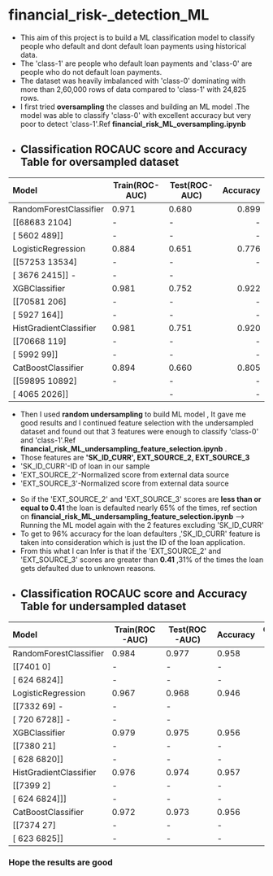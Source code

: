 # financial_risk-_detection_ML
- This aim of this project is to build a ML classification model to classify people who default and dont default loan payments using historical data.
- The 'class-1' are people who default loan payments and 'class-0' are people who do not default loan payments.
- The dataset was heavily imbalanced with 'class-0' dominating with more than 2,60,000 rows of data compared to 'class-1' with 24,825 rows.
- I first tried **oversampling** the classes and building an ML model .The model was able to classify 'class-0' with excellent accuracy but very poor to detect 'class-1'.Ref **financial_risk_ML_oversampling.ipynb**
- ## Classification ROCAUC score and Accuracy Table for oversampled dataset
|    Model             |  Train(ROC-AUC)   |  Test(ROC-AUC)   |Accuracy |
| :------------------- | -----------------  |-----------------|-----------------:  
| RandomForestClassifier    |      0.971         |0.680             |0.899|   |
| [[68683  2104]   |      -         |-             |-|   
|[ 5602   489]]    |  -         |-             |-|
| LogisticRegression|      0.884         |0.651              |0.776      |
| [[57253 13534]|      -        |         -     |   -   |                
|[ 3676  2415]] -        |         -     |   -   | 
| XGBClassifier             |      0.981         |0.752              |0.922 |
|[[70581   206]             |     -         |-              |- | 
|[ 5927   164]]|      -         |-              |- |
| HistGradientClassifier            |     0.981         |0.751              |0.920| 
|[[70668   119]|     -         |-              |- | 
|[ 5992    99]]|     -         |-              |- | 
| CatBoostClassifier            |     0.894         |0.660              |0.805| 
[[59895 10892]|     -         |-              |- |
|  [ 4065  2026]]|           |    -         |-              |            
- Then I used **random undersampling** to build ML model , It gave me good results and I continued feature selection with the undersampled dataset and found out that 3 features were enough to classify 'class-0' and 'class-1'.Ref **financial_risk_ML_undersampling_feature_selection.ipynb** .
- Those features are **'SK_ID_CURR', EXT_SOURCE_2, EXT_SOURCE_3**
- 'SK_ID_CURR'-ID of loan in our sample
- 'EXT_SOURCE_2'-Normalized score from external data source
- 'EXT_SOURCE_3'-Normalized score from external data source
* So if the 'EXT_SOURCE_2' and 'EXT_SOURCE_3' scores are **less than or equal to 0.41** the loan is defaulted nearly 65% of the times, ref section on **financial_risk_ML_undersampling_feature_selection.ipynb** --> Running the ML model again with the 2 features excluding 'SK_ID_CURR'
* To get to 96% accuracy for the loan defaulters ,'SK_ID_CURR'  feature is taken into consideration which is just the ID of the loan application.
* From this what I can Infer is that if the 'EXT_SOURCE_2' and 'EXT_SOURCE_3' scores are greater than **0.41** ,31% of the times the loan gets defaulted due to unknown reasons.
- ## Classification ROCAUC score and Accuracy Table for undersampled dataset
|    Model             |  Train(ROC-AUC)   |  Test(ROC-AUC)   |Accuracy |Confusion matrix
| :------------------- | -----------------  |-----------------|-----------------|-----------------:  
| RandomForestClassifier    |      0.984         |0.977             |0.958|   
| [[7401    0]   |      -         |-             |-|                
| [ 624 6824]] |      -         |-             |-|
| LogisticRegression|      0.967         |0.968              |0.946   |  
 |[[7332   69]      -        |         -     |   -   |               |
 | [ 720 6728]]  -        |         -     |   -   |               |
| XGBClassifier             |      0.979         |0.975              |0.956 |
|[[7380   21]            |     -         |-              |- |
| [ 628 6820]] |     -         |-              |- |
| HistGradientClassifier            |     0.976         |0.974              |0.957| 
| [[7399    2]            |    -         |-              |-|             
 |[ 624 6824]]]|    -         |-              |-| 
| CatBoostClassifier            |     0.972         |0.973              |0.956| 
| [[7374   27]            |    -         |-              |-|              
| [ 623 6825]] |    -         |-              |-|  
### Hope the results are good
